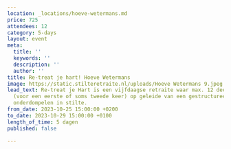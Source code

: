 ```yaml
---
location: _locations/hoeve-wetermans.md
price: 725
attendees: 12
category: 5-days
layout: event
meta:
  title: ''
  keywords: ''
  description: ''
  author: ''
title: Re-treat je hart! Hoeve Wetermans
image: https://static.stilteretraite.nl/uploads/Hoeve Wetermans 9.jpeg
lead_text: Re-treat je Hart is een vijfdaagse retraite waar max. 12 deelnemers zich
  (voor een eerste of soms tweede keer) op geleide van een gestructureerd dagprogramma
  onderdompelen in stilte.
from_date: 2023-10-25 15:00:00 +0200
to_date: 2023-10-29 15:00:00 +0100
length_of_time: 5 dagen
published: false

---
```

